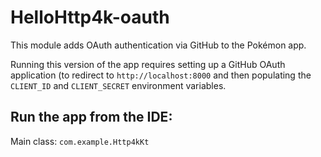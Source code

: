 # HelloHttp4k-oauth

This module adds OAuth authentication via GitHub to the Pokémon app.

Running this version of the app requires setting up a GitHub OAuth application (to redirect to `http://localhost:8000` and then populating the `CLIENT_ID` and `CLIENT_SECRET` environment variables.

## Run the app from the IDE:
Main class: `com.example.Http4kKt`
